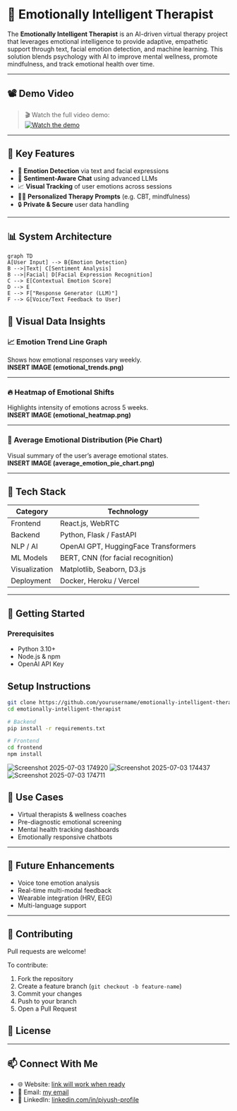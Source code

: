# 🤖 Emotionally Intelligent Therapist

The **Emotionally Intelligent Therapist** is an AI-driven virtual therapy project that leverages emotional intelligence to provide adaptive, empathetic support through text, facial emotion detection, and machine learning. This solution blends psychology with AI to improve mental wellness, promote mindfulness, and track emotional health over time.

---

## 📽️ Demo Video

> 🎬 Watch the full video demo:  
[![Watch the demo](https://www.youtube.com/watch?v=PulKlAZRoAY)](https://www.youtube.com/watch?v=PulKlAZRoAY)

---

## 🧠 Key Features

- 🧠 **Emotion Detection** via text and facial expressions  
- 💬 **Sentiment-Aware Chat** using advanced LLMs  
- 📈 **Visual Tracking** of user emotions across sessions  
- 🧘‍♂️ **Personalized Therapy Prompts** (e.g. CBT, mindfulness)  
- 🔒 **Private & Secure** user data handling  

---

## 📊 System Architecture

```mermaid
graph TD
A[User Input] --> B{Emotion Detection}
B -->|Text| C[Sentiment Analysis]
B -->|Facial| D[Facial Expression Recognition]
C --> E[Contextual Emotion Score]
D --> E
E --> F["Response Generator (LLM)"]
F --> G[Voice/Text Feedback to User]
```
## 🎨 Visual Data Insights

### 📈 Emotion Trend Line Graph  
Shows how emotional responses vary weekly.  
**INSERT IMAGE (emotional_trends.png)**

---

### 🔥 Heatmap of Emotional Shifts  
Highlights intensity of emotions across 5 weeks.  
**INSERT IMAGE (emotional_heatmap.png)**

---

### 🥧 Average Emotional Distribution (Pie Chart)  
Visual summary of the user’s average emotional states.  
**INSERT IMAGE (average_emotion_pie_chart.png)**

---

## 🧪 Tech Stack

| Category      | Technology                          |
|---------------|-----------------------------------|
| Frontend      | React.js, WebRTC                  |
| Backend       | Python, Flask / FastAPI           |
| NLP / AI      | OpenAI GPT, HuggingFace Transformers |
| ML Models     | BERT, CNN (for facial recognition)|
| Visualization | Matplotlib, Seaborn, D3.js        |
| Deployment    | Docker, Heroku / Vercel           |

---

## 🚀 Getting Started

### Prerequisites

- Python 3.10+  
- Node.js & npm  
- OpenAI API Key

## Setup Instructions

```bash
git clone https://github.com/yourusername/emotionally-intelligent-therapist.git
cd emotionally-intelligent-therapist

# Backend
pip install -r requirements.txt

# Frontend
cd frontend
npm install
```
![Screenshot 2025-07-03 174920](https://github.com/user-attachments/assets/ee5ec48b-e1d9-4c95-a868-6e3433719d41)
![Screenshot 2025-07-03 174437](https://github.com/user-attachments/assets/65a7df74-637a-47a2-a292-4f9c7e507079)
![Screenshot 2025-07-03 174711](https://github.com/user-attachments/assets/231e4953-1f13-42c9-be08-45fa4822b282)

## 🎯 Use Cases

- Virtual therapists & wellness coaches  
- Pre-diagnostic emotional screening  
- Mental health tracking dashboards  
- Emotionally responsive chatbots  

---

## 🔮 Future Enhancements

- Voice tone emotion analysis  
- Real-time multi-modal feedback  
- Wearable integration (HRV, EEG)  
- Multi-language support  

---

## 🤝 Contributing

Pull requests are welcome!

To contribute:

1. Fork the repository  
2. Create a feature branch (`git checkout -b feature-name`)  
3. Commit your changes  
4. Push to your branch  
5. Open a Pull Request  
## 📃 License



---

## 📫 Connect With Me

- 🌐 Website: [link will work when ready](https://yourwebsite.com)  
- 📨 Email: [my email](https://zatch3030@gmail.com)
- 🔗 LinkedIn: [linkedin.com/in/piyush-profile](https://www.linkedin.com/in/piyushjoshi0303)
